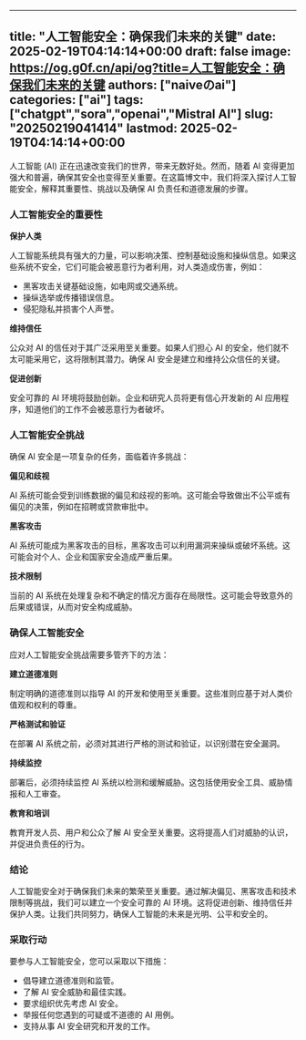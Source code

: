 
---
title: "人工智能安全：确保我们未来的关键"
date: 2025-02-19T04:14:14+00:00
draft: false
image: https://og.g0f.cn/api/og?title=人工智能安全：确保我们未来的关键
authors: ["naiveのai"]
categories: ["ai"]
tags: ["chatgpt","sora","openai","Mistral AI"]
slug: "20250219041414"
lastmod: 2025-02-19T04:14:14+00:00
---
人工智能 (AI) 正在迅速改变我们的世界，带来无数好处。然而，随着 AI 变得更加强大和普遍，确保其安全也变得至关重要。在这篇博文中，我们将深入探讨人工智能安全，解释其重要性、挑战以及确保 AI 负责任和道德发展的步骤。

### 人工智能安全的重要性

**保护人类**

人工智能系统具有强大的力量，可以影响决策、控制基础设施和操纵信息。如果这些系统不安全，它们可能会被恶意行为者利用，对人类造成伤害，例如：

- 黑客攻击关键基础设施，如电网或交通系统。
- 操纵选举或传播错误信息。
- 侵犯隐私并损害个人声誉。

**维持信任**

公众对 AI 的信任对于其广泛采用至关重要。如果人们担心 AI 的安全，他们就不太可能采用它，这将限制其潜力。确保 AI 安全是建立和维持公众信任的关键。

**促进创新**

安全可靠的 AI 环境将鼓励创新。企业和研究人员将更有信心开发新的 AI 应用程序，知道他们的工作不会被恶意行为者破坏。

### 人工智能安全挑战

确保 AI 安全是一项复杂的任务，面临着许多挑战：

**偏见和歧视**

AI 系统可能会受到训练数据的偏见和歧视的影响。这可能会导致做出不公平或有偏见的决策，例如在招聘或贷款审批中。

**黑客攻击**

AI 系统可能成为黑客攻击的目标，黑客攻击可以利用漏洞来操纵或破坏系统。这可能会对个人、企业和国家安全造成严重后果。

**技术限制**

当前的 AI 系统在处理复杂和不确定的情况方面存在局限性。这可能会导致意外的后果或错误，从而对安全构成威胁。

### 确保人工智能安全

应对人工智能安全挑战需要多管齐下的方法：

**建立道德准则**

制定明确的道德准则以指导 AI 的开发和使用至关重要。这些准则应基于对人类价值观和权利的尊重。

**严格测试和验证**

在部署 AI 系统之前，必须对其进行严格的测试和验证，以识别潜在安全漏洞。

**持续监控**

部署后，必须持续监控 AI 系统以检测和缓解威胁。这包括使用安全工具、威胁情报和人工审查。

**教育和培训**

教育开发人员、用户和公众了解 AI 安全至关重要。这将提高人们对威胁的认识，并促进负责任的行为。

### 结论

人工智能安全对于确保我们未来的繁荣至关重要。通过解决偏见、黑客攻击和技术限制等挑战，我们可以建立一个安全可靠的 AI 环境。这将促进创新、维持信任并保护人类。让我们共同努力，确保人工智能的未来是光明、公平和安全的。

### 采取行动

要参与人工智能安全，您可以采取以下措施：

- 倡导建立道德准则和监管。
- 了解 AI 安全威胁和最佳实践。
- 要求组织优先考虑 AI 安全。
- 举报任何您遇到的可疑或不道德的 AI 用例。
- 支持从事 AI 安全研究和开发的工作。